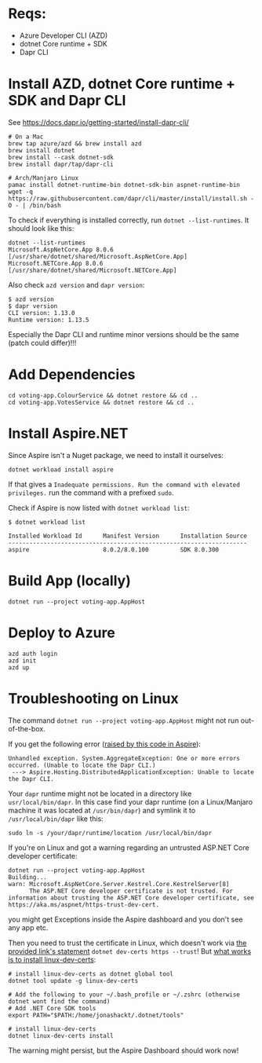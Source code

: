 # Reqs:
* Azure Developer CLI (AZD)
* dotnet Core runtime + SDK
* Dapr CLI


# Install AZD, dotnet Core runtime + SDK and Dapr CLI

See https://docs.dapr.io/getting-started/install-dapr-cli/

```
# On a Mac
brew tap azure/azd && brew install azd
brew install dotnet
brew install --cask dotnet-sdk
brew install dapr/tap/dapr-cli

# Arch/Manjaro Linux
pamac install dotnet-runtime-bin dotnet-sdk-bin aspnet-runtime-bin
wget -q https://raw.githubusercontent.com/dapr/cli/master/install/install.sh -O - | /bin/bash
```

To check if everything is installed correctly, run `dotnet --list-runtimes`. It should look like this:

```
dotnet --list-runtimes     
Microsoft.AspNetCore.App 8.0.6 [/usr/share/dotnet/shared/Microsoft.AspNetCore.App]
Microsoft.NETCore.App 8.0.6 [/usr/share/dotnet/shared/Microsoft.NETCore.App]
```

Also check `azd version` and `dapr version`:

```
$ azd version
$ dapr version
CLI version: 1.13.0 
Runtime version: 1.13.5
```

Especially the Dapr CLI and runtime minor versions should be the same (patch could differ)!!!

# Add Dependencies
```
cd voting-app.ColourService && dotnet restore && cd ..
cd voting-app.VotesService && dotnet restore && cd ..
```

# Install Aspire.NET
Since Aspire isn't a Nuget package, we need to install it ourselves:
```
dotnet workload install aspire
```

If that gives a `Inadequate permissions. Run the command with elevated privileges.` run the command with a prefixed `sudo`.

Check if Aspire is now listed with `dotnet workload list`:

```
$ dotnet workload list

Installed Workload Id      Manifest Version      Installation Source
--------------------------------------------------------------------
aspire                     8.0.2/8.0.100         SDK 8.0.300 
```

# Build App (locally)
```
dotnet run --project voting-app.AppHost
```
 

# Deploy to Azure

```
azd auth login
azd init
azd up
```

# Troubleshooting on Linux

The command `dotnet run --project voting-app.AppHost` might not run out-of-the-box.

If you get the following error ([raised by this code in Aspire](https://github.com/dotnet/aspire/blob/03e9633c8b79a344be60286b8fc774c2525d1444/src/Aspire.Hosting.Dapr/DaprDistributedApplicationLifecycleHook.cs#L297)):

```
Unhandled exception. System.AggregateException: One or more errors occurred. (Unable to locate the Dapr CLI.)
 ---> Aspire.Hosting.DistributedApplicationException: Unable to locate the Dapr CLI.
```

Your `dapr` runtime might not be located in a directory like `usr/local/bin/dapr`. In this case find your dapr runtime (on a Linux/Manjaro machine it was located at `/usr/bin/dapr`) and symlink it to `/usr/local/bin/dapr` like this:

```
sudo ln -s /your/dapr/runtime/location /usr/local/bin/dapr
```

If you're on Linux and got a warning regarding an untrusted ASP.NET Core developer certificate:

```
dotnet run --project voting-app.AppHost      
Building...
warn: Microsoft.AspNetCore.Server.Kestrel.Core.KestrelServer[8]
      The ASP.NET Core developer certificate is not trusted. For information about trusting the ASP.NET Core developer certificate, see https://aka.ms/aspnet/https-trust-dev-cert.
```

you might get Exceptions inside the Aspire dashboard and you don't see any app etc.

Then you need to trust the certificate in Linux, which doesn't work via [the provided link's statement](https://learn.microsoft.com/en-us/aspnet/core/security/enforcing-ssl?view=aspnetcore-8.0&tabs=visual-studio%2Clinux-ubuntu#trust-the-aspnet-core-https-development-certificate-on-windows-and-macos) `dotnet dev-certs https --trust`! But [what works is to install linux-dev-certs](https://github.com/dotnet/aspnetcore/issues/32842#issuecomment-2069720475): 

```
# install linux-dev-certs as dotnet global tool
dotnet tool update -g linux-dev-certs

# Add the following to your ~/.bash_profile or ~/.zshrc (otherwise dotnet wont find the command)
# Add .NET Core SDK tools
export PATH="$PATH:/home/jonashackt/.dotnet/tools"

# install linux-dev-certs
dotnet linux-dev-certs install
```

The warning might persist, but the Aspire Dashboard should work now!
